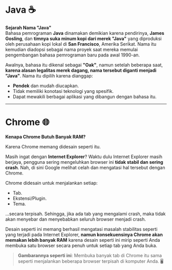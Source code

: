 # Java ☕

**Sejarah Nama "Java"**  
Bahasa pemrograman **Java** dinamakan demikian karena pendirinya, **James Gosling**, dan **timnya suka minum kopi dari merek "Java"** yang diproduksi oleh perusahaan kopi lokal di **San Francisco**, Amerika Serikat. Nama itu kemudian diadopsi sebagai nama proyek saat mereka memulai pengembangan bahasa pemrograman baru pada awal 1990-an.  

Awalnya, bahasa itu dikenal sebagai **"Oak"**, namun setelah beberapa saat, **karena alasan legalitas merek dagang, nama tersebut diganti menjadi "Java"**. Nama itu dipilih karena dianggap:  
- **Pendek** dan mudah diucapkan.  
- Tidak memiliki konotasi teknologi yang spesifik.  
- Dapat mewakili berbagai aplikasi yang dibangun dengan bahasa itu.

---

# Chrome 🌐

**Kenapa Chrome Butuh Banyak RAM?**  

Karena Chrome memang didesain seperti itu.  

Masih ingat dengan **Internet Explorer**? Waktu dulu Internet Explorer masih berjaya, pengguna sering mengeluhkan browser ini **tidak stabil dan sering crash**. Nah, di sini Google melihat celah dan mengatasi hal tersebut dengan Chrome.  

Chrome didesain untuk menjalankan setiap:  
- Tab.  
- Ekstensi/Plugin.  
- Tema.  

...secara terpisah. Sehingga, jika ada tab yang mengalami crash, maka tidak akan menyebar dan menyebabkan seluruh browser menjadi crash.  

Desain seperti ini memang berhasil mengatasi masalah stabilitas seperti yang terjadi pada Internet Explorer, **namun konsekuensinya Chrome akan memakan lebih banyak RAM** karena desain seperti ini mirip seperti Anda membuka satu browser secara penuh untuk setiap tab yang Anda buka.  

> **Gambarannya seperti ini**: Membuka banyak tab di Chrome itu sama seperti menjalankan beberapa browser terpisah di komputer Anda. 🖥️
